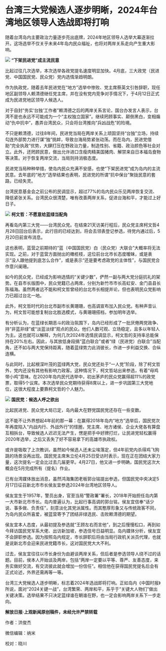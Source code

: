 # 台湾三大党候选人逐步明晰，2024年台湾地区领导人选战即将打响

随着台湾岛内主要政治力量逐步亮出底牌，2024年地区领导人选举大幕逐渐拉开。这场选举不仅关乎未来4年岛内民众福祉，也将对两岸关系走向产生重大影响。

![](https://inews.gtimg.com/newsapp_bt/0/15787034940/1000)
**“下架民进党”成主流民意**

比起过往几次选举，本次选举各政党提名速度明显加快。4月底，三大政党（民进党、中国国民党、民众党）党内选情渐趋明朗。

作为执政党，随着去年民进党在“地方”选举中惨败、党主席蔡英文引咎辞职，现任地区副领导人赖清德继任党主席，并在没有党内竞争对手情况下，于4月12日正式成为民进党地区领导人候选人。

对于自封“务实‘台独’工作者”赖清德之后的两岸关系言论，国台办发言人表示，台湾不是也永远不可能成为一个“主权独立国家”。继续罔顾事实、颠倒黑白，变相煽动“仇中抗中”，愚弄台湾民众，只会将台湾推向“兵凶战危”的险境。

不只是赖清德，过往8年间，民进党当局在两岸关系上顽固坚持“台独”立场，持续勾连外部势力进行谋“独”挑衅，导致台海局势紧张动荡。而在岛内，民进党借助“完全执政”优势，大肆打压在野政治力量，制造性别、省籍、政治颜色等社会对立。此外，还罔顾民意，做出允许进口含瘦肉精美国猪肉、解禁来自日本福岛食物等决策。对于恢复两岸交流，当局则持消极态度。

民进党当局种种举措，使岛内民众充满不安感，也使“下架民进党”成为岛内的主流民意。去年底的“地方”选举结果也表明，民进党的所谓“抗中保台”聚拢民意的套路，已经失灵。

台湾民意基金会之前公布的民调显示，超过77%的岛内民众乐见两岸恢复交流、降低紧张关系。台湾民众很清楚，唯有改善两岸关系，促进台海和平，才能过上好日子。

![](https://inews.gtimg.com/newsapp_bt/0/15787034941/1000)
**柯文哲：不愿意给蓝绿当配角**

再看岛内第三大党——台湾民众党。在结束21天访美行程后，民众党主席柯文哲4月28日回台后表示，此行目的已经达到，将会去领表登记参选，待党内通过后，5月20日前宣布消息。

这也表明，蓝营之前期待的“蓝（中国国民党）白（民众党）大联合”大概率将无法实现。之前，对于蓝营方面抛出的橄榄枝，这位前台北市长态度暧昧，或是表示“没人跟他提到底怎么合作”，或是表示“还是要考虑政党的主体性”，与国民党合作意兴阑珊。

如今的民众党，已经成为影响选情的“关键少数”，俨然一副与两大党分庭抗礼的架势。在县市长版图中，民众党籍已占两席，分别为新竹市市长高虹安、金门县县长陈福海。虽然两者远不能和柯文哲曾经的台北市长相提并论，但也表明民众党影响力已超过台北一地。

此外，柯文哲时代的台北市副市长黄珊珊，也高调宣布加入民众党。有种声音认为，柯文哲可能想复制台北胜选模式，与黄珊珊搭档，参加明年选举。

有分析认为，在蓝绿长期恶斗的政治氛围下，岛内已经形成了一批厌倦两党政争、持“非蓝非绿”或“淡蓝淡绿”观点的民众。他们人数可观、立场稳定，且多以年轻人为主。这也就可以解释，为何几次2024年选情民调显示，柯文哲的支持率总能保持在20%左右。因此，与其放低身段搞“蓝白联合”或者“绿（民进党）白联合”当配角，还不如与两大党保持距离，随着蓝绿势力此消彼长，作进一步利益交换、合纵连横。

与此同时，比起根深叶茂的蓝绿两大党，民众党还处于“一人党”阶段，除了柯文哲外，党内还没有其他有影响力政客。这种情况下，柯文哲站出来参选，有着“母鸡带小鸡”意味。在2020年岛内民代选举中，初出茅庐的民众党赢得超11%的政党票，取得5个议席。本次选举民众党期待获得8席以上，进一步巩固第三大党地位，这很大程度上要靠柯文哲的个人魅力。

![](https://inews.gtimg.com/newsapp_bt/0/15787034943/1000)
**国民党：候选人呼之欲出**

比起民进党、民众党大局已定，岛内最大在野党国民党还存在一些变数。

这不能不让外界想起4年前的那一幕：在赢得2018年岛内“地方”选举后，国民党次年再度陷入“内战内行、外战外行”的怪圈，党主席、地方诸侯、企业大佬各有算盘互相拆台，导致候选人迟迟无法产生，愣是把手中好牌打烂，让民进党轻松赢得2020年选举，之后又丢失了好不容易拿下的高雄市执政权。

或许是吸取了上次教训，虽然如今候选人还未尘埃落定，但4年前党内杀得鸡飞狗跳的场景没再出现。国民党主席朱立伦4月25日受访时表示，现在正在团结大家力量，这次提名一定会比过去几届更早。4月27日，他又进一步明确，国民党这次大概会在5月完成所有（提名）作业。

已有台湾媒体放出消息，虽然鸿海集团老板郭台铭提出参选，但国民党中央决定5月17日征召新北市市长侯友宜参选2024年台湾地区领导人。

侯友宜生于1957年，警员出身，官至当局“警政署”署长，2018年开始担任岛内第一大市新北市市长。岛内普遍认为，比起行事高调的郭台铭，侯友宜信奉“话少说、事多做、负责任”，刻意淡化其党派属性。而其憨厚形象又与传统政客不同，为岛内民众所喜爱，被蓝营寄予了团结非绿选民、击败赖清德的期望。

侯友宜本人态度，从最初提及参选就“王顾左右而言他”，到之后慢慢松口，再到如今拜访国民党军系大佬、出访新加坡，参选信号日益明显。岛内媒体分析，侯友宜不会辞职参选。因为按照岛内规定，市长辞职后将由当局行政机关派员代理，也就是说新北市会迎来民进党籍市长，这对国民党大大不利。

过去，侯友宜往往以市长身份为由避谈两岸关系，但后者是参选领导人绕不过的话题。目前，侯本人开始谈及两岸，包括“两岸一定要以平等、尊严、友善态度，来务实做好交流，有交流彼此就会增加一份信任”。相信他在获得国民党提名后会有正式论述，外界还需再等一等。

台湾三大党候选人逐步明晰，标志着2024年选战即将打响。正如岛内《中国时报》所说，面对“2024关键一战”，台湾繁荣、两岸和平，系乎于“关键大人物们”做出关键决策。选举结果不只决定蓝绿谁在朝谁在野，也一定会影响两岸关系下一步走向。

**解放日报·上观新闻原创稿件，未经允许严禁转载**

作者：洪俊杰

微信编辑：纳米

校对：晓川


